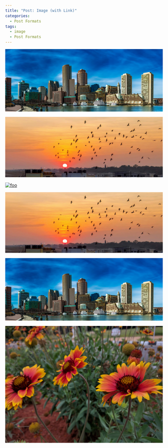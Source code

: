 ```yaml
---
title: "Post: Image (with Link)"
categories:
  - Post Formats
tags:
  - image
  - Post Formats
---
```

[![foo](/images/waterfront2.jpg)](https://drive.google.com/file/d/1T1kuZd538MeT8Pfx002zr4FjN8PVIcTC/view?usp=sharing)

[![foo](/images/waterfront00.jpg)](https://drive.google.com/file/d/1T1kuZd538MeT8Pfx002zr4FjN8PVIcTC/view?usp=sharing)

[![foo](https://live.staticflickr.com/8361/8400335147_5fabaa504c_o.jpg)](https://drive.google.com/file/d/1T1kuZd538MeT8Pfx002zr4FjN8PVIcTC/view?usp=sharing)

[![foo](/images/waterfront00.jpg)](https://drive.google.com/file/d/1T1kuZd538MeT8Pfx002zr4FjN8PVIcTC/view?usp=sharing)

[![foo](/images/waterfront2.jpg)](https://drive.google.com/file/d/1T1kuZd538MeT8Pfx002zr4FjN8PVIcTC/view?usp=sharing)

[![foo](/images/waterfront22.jpg)](https://drive.google.com/file/d/1T1kuZd538MeT8Pfx002zr4FjN8PVIcTC/view?usp=sharing)



